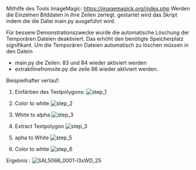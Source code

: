 Mithilfe des Tools ImageMagic: https://imagemagick.org/index.php
Werden die Einzelnen Bilddaten in ihre Zeilen zerlegt.
gestartet wird das Skript indem die die Datei
main.py ausgeführt wird.

Für bessere Demonstrationszwecke wurde die automatische Löschung der Temporären Dateien deaktiviert. 
Das erhöht den benötigte Speicherplatz signifikant. Um die Temporären Dateien automatisch zu löschen müssen in den Datein
- main.py die Zeilen: 83 und 84 wieder aktiviert werden 
- extraktlinefromsite.py die zeile 86 
wieder aktiviert werden.

Beispielhafter verlauf:

1. Einfärben des Textpolygons:
![step_1](https://user-images.githubusercontent.com/8956270/111816457-2aac0a80-88dd-11eb-9292-1aa579454ae0.jpg)


2. Color to white
![step_2](https://user-images.githubusercontent.com/8956270/111816546-40b9cb00-88dd-11eb-8cf5-31f8efe05e50.jpg)


3. White to alpha
![step_3](https://user-images.githubusercontent.com/8956270/111817482-567bc000-88de-11eb-95af-c89e01aceb02.png)


4. Extract Textpolygon
![step_3](https://user-images.githubusercontent.com/8956270/111817719-a2c70000-88de-11eb-99ca-cca807f922e3.png)


5. apha to White
![step_5](https://user-images.githubusercontent.com/8956270/111816632-5a5b1280-88dd-11eb-8f28-12ad96799c17.png)


6. Color to white
![step_6](https://user-images.githubusercontent.com/8956270/111816655-5fb85d00-88dd-11eb-8d92-66ff844e1337.png)

Ergebnis :
![SAL5066_0001-l3xWD_25](https://user-images.githubusercontent.com/8956270/111816785-8a0a1a80-88dd-11eb-950a-283a73d46d2e.jpg)
